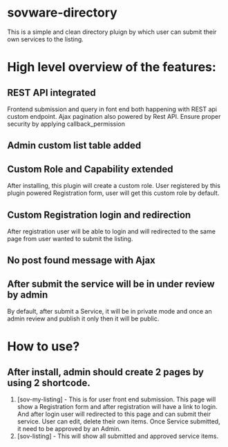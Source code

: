 # sovware-directory
This is a simple and clean directory pluign by which user can submit their own services to the listing.

# High level overview of the features:
## REST API integrated
Frontend submission and query in font end both happening with REST api custom endpoint. Ajax pagination also powered by Rest API. Ensure proper security by applying callback_permission


## Admin custom list table added
## Custom Role and Capability extended
After installing, this plugin will create a custom role. User registered by this plugin powered Registration form, user will get this custom role by default.
## Custom Registration login and redirection
After registration user will be able to login and will redirected to the same page from user wanted to submit the listing.
## No post found message with Ajax
## After submit the service will be in under review by admin
By default, after submit a Service, it will be in private mode and once an admin review and publish it only then it will be public.

# How to use?
## After install, admin should create 2 pages by using 2 shortcode.
1. [sov-my-listing] - This is for user front end submission. This page will show a Registration form and after registration will have a link to login. And after login user will redirected to this page and can submit their service. User can edit, delete their own items. Once Service submitted, it need to be approved by an Admin.
2. [sov-listing] - This will show all submitted and approved service items.


